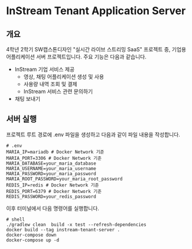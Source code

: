 # InStream Tenant Application Server

## 개요
4학년 2학기 SW캡스톤디자인 "실시간 라이브 스트리밍 SaaS" 프로젝트 중, 기업용 어플리케이션 서버 프로젝트입니다. 주요 기능은 다음과 같습니다.

+ InStream 기업 서비스 제공 
  + 영상, 채팅 어플리케이션 생성 및 사용
  + 사용량 내역 조회 및 결제
  + InStream 서비스 관련 문의하기
+ 채팅 보내기

## 서버 실행

프로젝트 루트 경로에 .env 파일을 생성하고 다음과 같이 파일 내용을 작성합니다.
```dotenv
# .env
MARIA_IP=mariadb # Docker Network 기준
MARIA_PORT=3306 # Docker Network 기준
MARIA_DATABASE=your_maria_database
MARIA_USERNAME=your_maria_username
MARIA_PASSWORD=your_maria_password
MARIA_ROOT_PASSWORD=your_maria_root_password
REDIS_IP=redis # Docker Network 기준
REDIS_PORT=6379 # Docker Network 기준
REDIS_PASSWORD=your_redis_password 
```

이후 터미널에서 다음 명령어를 실행합니다.
```shell
# shell
./gradlew clean  build -x test --refresh-dependencies
docker build --tag instream-tenant-server .
docker-compose down
docker-compose up -d
```

